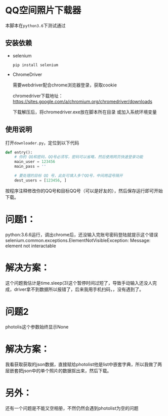 # QQ空间照片下载器

本脚本在`python3.6`下测试通过
## 安装依赖

- selenium

    ```pip install selenium```
- ChromeDriver

    需要webdriver配合chrome浏览器登录，获取cookie
    
    chromedriver下载地址：https://sites.google.com/a/chromium.org/chromedriver/downloads

    下载解压后，将chromedriver.exe放在脚本所在目录 或加入系统环境变量

## 使用说明
打开`downloader.py`，定位到以下代码
```python
def entry():
    # 你的 QQ和密码，QQ号必须写，密码可以省略，然后使用网页快速登录功能
    main_user = 123456
    main_pass = ''

    # 要处理的目标 QQ 号，此处可填入多个QQ号，中间用逗号隔开
    dest_users = [123456, ]
```
按程序注释修改你的QQ号和目标QQ号（可以是好友的），然后保存运行即可开始下载。

# 问题1：
python:3.6.6运行，调出chrome后，还没输入完账号密码登陆就提示这个错误
selenium.common.exceptions.ElementNotVisibleException: Message: element not interactable

# 解决方案：
这个问题我估计是time.sleep(3)这个暂停时间过短了，导致手动输入还没人完成，driver拿不到数据所以报错了，后来我用手机扫码，，没有遇到了。

# 问题2
photolis这个参数始终显示None

# 解决方案：
我看获取获取的json数据，直接赋给photolist他是list中嵌套字典，所以我做了两层嵌套把json中的单个照片的数据抠出来，然后下载。

# 另外：
还有一个问题是不能又空相册，不然仍然会遇到photolist为空的问题

